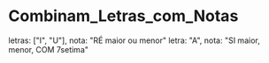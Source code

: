 # Combinam_Letras_com_Notas

letras: ["I", "U"], nota: "RÉ maior ou menor"
letra: "A", nota: "SI maior, menor, COM 7setima"